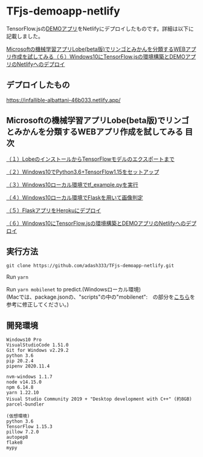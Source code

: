 # TFjs-demoapp-netlify

TensorFlow.jsの[DEMOアプリ](https://github.com/tensorflow/tfjs/tree/master/tfjs-converter/demo/mobilenet)をNetlifyにデプロイしたものです。詳細は以下に記載しました。

[Microsoftの機械学習アプリLobe(beta版)でリンゴとみかんを分類するWEBアプリ作成を試してみる（６）Windows10にTensorFlow.jsの環境構築とDEMOアプリのNetlifyへのデプロイ](https://i-doctor.sakura.ne.jp/font/?p=45117)



## デプロイしたもの

https://infallible-albattani-46b033.netlify.app/

## Microsoftの機械学習アプリLobe(beta版)でリンゴとみかんを分類するWEBアプリ作成を試してみる 目次

[（１）LobeのインストールからTensorFlowモデルのエクスポートまで](https://i-doctor.sakura.ne.jp/font/?p=44635)

[（２）Windows10でPython3.6+TensorFlow1.15をセットアップ](https://i-doctor.sakura.ne.jp/font/?p=44703)

[（３）Windows10ローカル環境でtf_example.pyを実行](https://i-doctor.sakura.ne.jp/font/?p=44808)

[（４）Windows10ローカル環境でFlaskを用いて画像判定](https://i-doctor.sakura.ne.jp/font/?p=44883)

[（５）FlaskアプリをHerokuにデプロイ](https://i-doctor.sakura.ne.jp/font/?p=44947)

[（６）Windows10にTensorFlow.jsの環境構築とDEMOアプリのNetlifyへのデプロイ](https://i-doctor.sakura.ne.jp/font/?p=45117)

## 実行方法

`git clone https://github.com/adash333/TFjs-demoapp-netlify.git`

Run `yarn`

Run `yarn mobilenet` to predict.(Windowsローカル環境)   
(Macでは、package.jsonの、"scripts"の中の"mobilenet":　の部分を[こちら](https://qiita.com/tato_lol/items/b879bea1bf699a5ea5ff)を参考に修正してください。)


## 開発環境

```
Windows10 Pro
VisualStudioCode 1.51.0
Git for Windows v2.29.2
python 3.6
pip 20.2.4
pipenv 2020.11.4

nvm-windows 1.1.7
node v14.15.0
npm 6.14.8
yarn 1.22.10
Visual Studio Community 2019 + "Desktop development with C++" (約8GB)
parcel-bundler 

(仮想環境)
python 3.6
TensorFlow 1.15.3
pillow 7.2.0
autopep8
flake8
mypy
```